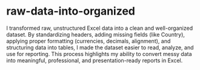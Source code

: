 # raw-data-into-organized
I transformed raw, unstructured Excel data into a clean and well-organized dataset. By standardizing headers, adding missing fields (like Country), applying proper formatting (currencies, decimals, alignment), and structuring data into tables, I made the dataset easier to read, analyze, and use for reporting. This process highlights my ability to convert messy data into meaningful, professional, and presentation-ready reports in Excel.
